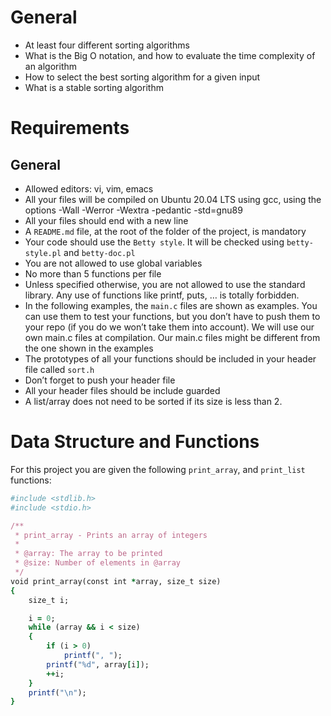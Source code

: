 # General

+ At least four different sorting algorithms
+ What is the Big O notation, and how to evaluate the time complexity of an algorithm
+ How to select the best sorting algorithm for a given input
+ What is a stable sorting algorithm

# Requirements

## General

+ Allowed editors: vi, vim, emacs
+ All your files will be compiled on Ubuntu 20.04 LTS using gcc, using the options -Wall -Werror -Wextra -pedantic -std=gnu89
+ All your files should end with a new line
+ A `README.md` file, at the root of the folder of the project, is mandatory
+ Your code should use the `Betty style`. It will be checked using `betty-style.pl` and `betty-doc.pl`
+ You are not allowed to use global variables
+ No more than 5 functions per file
+ Unless specified otherwise, you are not allowed to use the standard library. Any use of functions like printf, puts, … is totally forbidden.
+ In the following examples, the `main.c` files are shown as examples. You can use them to test your functions, but you don’t have to push them to your repo (if you do we won’t take them into account). We will use our own main.c files at compilation. Our main.c files might be different from the one shown in the examples
+ The prototypes of all your functions should be included in your header file called `sort.h`
+ Don’t forget to push your header file
+ All your header files should be include guarded
+ A list/array does not need to be sorted if its size is less than 2.

# Data Structure and Functions

For this project you are given the following `print_array`, and `print_list` functions:

```ruby
#include <stdlib.h>
#include <stdio.h>

/**
 * print_array - Prints an array of integers
 *
 * @array: The array to be printed
 * @size: Number of elements in @array
 */
void print_array(const int *array, size_t size)
{
    size_t i;

    i = 0;
    while (array && i < size)
    {
        if (i > 0)
            printf(", ");
        printf("%d", array[i]);
        ++i;
    }
    printf("\n");
}
```
